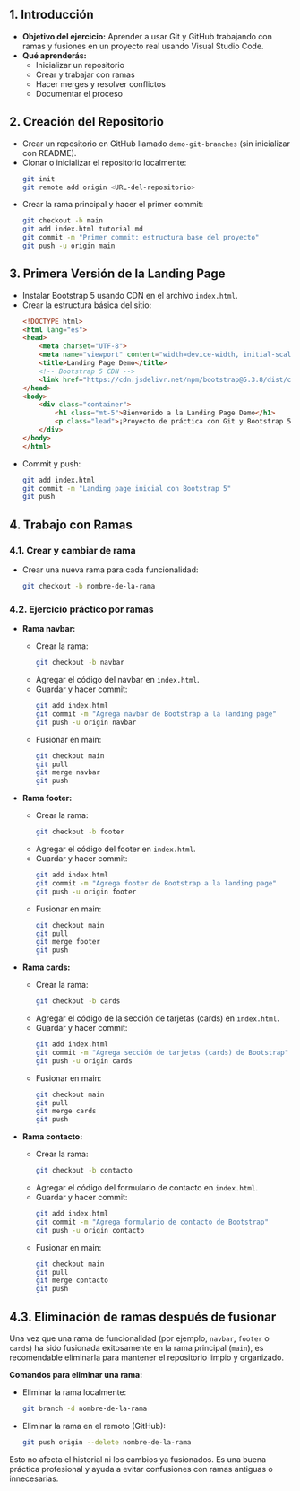 ## 1. Introducción
- **Objetivo del ejercicio:** Aprender a usar Git y GitHub trabajando con ramas y fusiones en un proyecto real usando Visual Studio Code.
- **Qué aprenderás:**
	- Inicializar un repositorio
	- Crear y trabajar con ramas
	- Hacer merges y resolver conflictos
	- Documentar el proceso

## 2. Creación del Repositorio
- Crear un repositorio en GitHub llamado `demo-git-branches` (sin inicializar con README).
- Clonar o inicializar el repositorio localmente:
	```bash
	git init
	git remote add origin <URL-del-repositorio>
	```
- Crear la rama principal y hacer el primer commit:
	```bash
	git checkout -b main
	git add index.html tutorial.md
	git commit -m "Primer commit: estructura base del proyecto"
	git push -u origin main
	```

## 3. Primera Versión de la Landing Page
- Instalar Bootstrap 5 usando CDN en el archivo `index.html`.
- Crear la estructura básica del sitio:
	```html
	<!DOCTYPE html>
	<html lang="es">
	<head>
		<meta charset="UTF-8">
		<meta name="viewport" content="width=device-width, initial-scale=1.0">
		<title>Landing Page Demo</title>
		<!-- Bootstrap 5 CDN -->
		<link href="https://cdn.jsdelivr.net/npm/bootstrap@5.3.8/dist/css/bootstrap.min.css" rel="stylesheet">
	</head>
	<body>
		<div class="container">
			<h1 class="mt-5">Bienvenido a la Landing Page Demo</h1>
			<p class="lead">¡Proyecto de práctica con Git y Bootstrap 5!</p>
		</div>
	</body>
	</html>
	```
- Commit y push:
	```bash
	git add index.html
	git commit -m "Landing page inicial con Bootstrap 5"
	git push
	```

## 4. Trabajo con Ramas

### 4.1. Crear y cambiar de rama
- Crear una nueva rama para cada funcionalidad:
	```bash
	git checkout -b nombre-de-la-rama
	```

### 4.2. Ejercicio práctico por ramas

- **Rama navbar:**
	- Crear la rama:
		```bash
		git checkout -b navbar
		```
	- Agregar el código del navbar en `index.html`.
	- Guardar y hacer commit:
		```bash
		git add index.html
		git commit -m "Agrega navbar de Bootstrap a la landing page"
		git push -u origin navbar
		```
	- Fusionar en main:
		```bash
		git checkout main
		git pull
		git merge navbar
		git push
		```

- **Rama footer:**
	- Crear la rama:
		```bash
		git checkout -b footer
		```
	- Agregar el código del footer en `index.html`.
	- Guardar y hacer commit:
		```bash
		git add index.html
		git commit -m "Agrega footer de Bootstrap a la landing page"
		git push -u origin footer
		```
	- Fusionar en main:
		```bash
		git checkout main
		git pull
		git merge footer
		git push
		```

- **Rama cards:**
	- Crear la rama:
		```bash
		git checkout -b cards
		```
	- Agregar el código de la sección de tarjetas (cards) en `index.html`.
	- Guardar y hacer commit:
		```bash
		git add index.html
		git commit -m "Agrega sección de tarjetas (cards) de Bootstrap"
		git push -u origin cards
		```
	- Fusionar en main:
		```bash
		git checkout main
		git pull
		git merge cards
		git push
		```

- **Rama contacto:**
	- Crear la rama:
		```bash
		git checkout -b contacto
		```
	- Agregar el código del formulario de contacto en `index.html`.
	- Guardar y hacer commit:
		```bash
		git add index.html
		git commit -m "Agrega formulario de contacto de Bootstrap"
		git push -u origin contacto
		```
	- Fusionar en main:
		```bash
		git checkout main
		git pull
		git merge contacto
		git push
		```

## 4.3. Eliminación de ramas después de fusionar

Una vez que una rama de funcionalidad (por ejemplo, `navbar`, `footer` o `cards`) ha sido fusionada exitosamente en la rama principal (`main`), es recomendable eliminarla para mantener el repositorio limpio y organizado.

**Comandos para eliminar una rama:**

- Eliminar la rama localmente:
	```bash
	git branch -d nombre-de-la-rama
	```
- Eliminar la rama en el remoto (GitHub):
	```bash
	git push origin --delete nombre-de-la-rama
	```

Esto no afecta el historial ni los cambios ya fusionados. Es una buena práctica profesional y ayuda a evitar confusiones con ramas antiguas o innecesarias.

